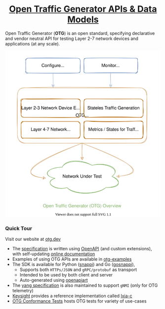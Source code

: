 <div align="center">
  <h1 align="center"><a href="https://otg.dev" target="_blank">Open Traffic Generator APIs & Data Models</a></h1>
</div>

Open Traffic Generator (**OTG**) is an open standard, specifying declarative and vendor neutral API for testing Layer 2-7 network devices and applications (at any scale).


<p align="center">
    <img style="horizontal-align:middle" src="profile/otg-overview.drawio.svg" alt="Open Traffic Generator Overview">
</p>

### Quick Tour

Visit our website at [otg.dev](https://otg.dev/)

- The [specification](https://github.com/open-traffic-generator/models) is written using [OpenAPI](https://spec.openapis.org/oas/latest.html) (and custom extensions), with self-updating [online documentation](https://redocly.github.io/redoc/?url=https://raw.githubusercontent.com/open-traffic-generator/models/master/artifacts/openapi.yaml&nocors)
- Examples of using OTG APIs are available in [otg-examples](https://github.com/open-traffic-generator/otg-examples)
- The SDK is available for Python ([snappi](https://github.com/open-traffic-generator/snappi)) and Go ([gosnappi](https://github.com/open-traffic-generator/snappi/tree/main/gosnappi)),
    * Supports both `HTTPs/JSON` and `gRPC/protobuf` as transport
    * Intended to be used by both client and server
    * Auto-generated using [openapiart](https://github.com/open-traffic-generator/openapiart)
- The [yang specification](https://github.com/open-traffic-generator/models-yang) is also maintained to support `gNMI` (only for OTG telemetry)
- [Keysight](https://www.keysight.com/in/en/products/network-test/protocol-load-test/keysight-elastic-network-generator.html) provides a reference implementation called [Ixia-c](https://github.com/open-traffic-generator/ixia-c)
- [OTG Conformance Tests](https://github.com/open-traffic-generator/conformance) hosts OTG tests for variety of use-cases
